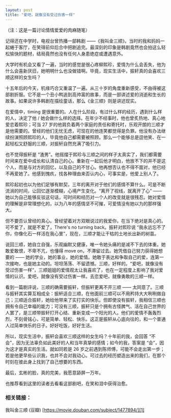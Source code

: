 ```yaml
---
layout: post
title: "爱吧，就像没有受过伤害一样"
---
```


（注：这是一篇讨论情情爱爱的肉麻随笔）

记得还在中学时，电视台曾热播一部韩剧 ——《我叫金三顺》。当时的我和妈妈一起蜷于客厅，在笑得前仰后合中把剧追完。最深刻的印象是韩剧竟然也会拍这么轻松愉快的题材，结局竟然也没有任何人身患绝症或遭遇意外。

大学时有机会又看了一遍，当时的感觉是很心疼柳熙珍，爱情为什么会丢失，他为什么会喜新厌旧，她明明什么也没做错啊。毕竟，现实生活中，振轩真的会喜欢三顺这样的女生吗？

十五年后的今天，机缘巧合又重温了一遍。从三十岁的角度重新感受，不由得被这部剧折服。它不是一个丑小鸭追到高帅富的故事，而是一部讲述爱的消逝和生长的故事。如果说许多韩剧在描绘童话，那么《金三顺》则是讲述现实。

在爱情中，timing 是很重要的。人在什么阶段，有过什么样的经历，遇到什么样的人，决定了他 / 她会做什么样的选择。在年少不经事时，他也曾炙热地、真心地爱恋着熙珍；可当 27 岁的他肩负着两个家庭的责任和寄托时，乐观开朗的三顺才是他需要的。曾经的他们无忧无虑，可现在的他连笑都觉得是负罪。他没有办法继续扮演照顾熙珍的人，毕竟他自己都需要被照顾。那么一个能够总是逗他笑、在一起轻松又舒服的三顺，对振轩自然充满了吸引力。

也不觉得振轩是 “渣男”。他摇摆于熙珍与三顺之间的样子太真实了，我们都需要时间来在爱中成长和认清自己的心。重新在一起后他才明白，他放不下的并不是这个人，而是与对方的回忆，以及自己的不甘心。他再想否认也不得不面对，他已经不再爱她了。他感到愧疚，找各种理由来否认内心，可事实是，他爱上别人了。

熙珍起初也以为他们足够有默契，三年的离开对于他们的感情不算什么。可是不断流淌的时间，让回忆逐渐模糊，心境产生变化。“离开了视线，就离开了心” —— 她以为自己能够反驳这句话，可时间和经历对一个人的改变就是很残忍。她对爱情的理解是非常理想化的，以为八年的感情坚不可摧，可爱情没有她以为的那样强大。

但不要否认曾经的真心。曾经望着对方双眼说过的我爱你，在当下绝对是真心的。可不爱了，就是不爱了，There's no turning back。振轩对熙珍说 “我永远忘不了你，你像化石一样活在我心里”，现在，三顺才能让干枯的土地长出新的树苗。

说回三顺，她自立自强，乐观幽默又健康，唯一令她头痛的是减不下去的体重。她敢爱敢恨，不卑不亢，也懂得 move on，不滞留过去。她凭借自己努力获得她想要的 —— 她的学业，她的事业，她的爱情。她敢于表达和争取自己的爱，连第一次接吻，也是她主动的。坦坦荡荡、不留遗憾。三顺，好样的。“爱吧，就像没有受过伤害一样“，三顺姐姐的爱情观太让我喜欢了，也在一定程度上影响了我对爱情的认识。爱吧，就像没有受过伤害一样。去恋爱吧，就像勇敢的三顺一样。

看到一篇剧评说，三顺的确需要振轩，但振轩更离不开三顺 —— 太同意了。三顺与振轩其实算互相成全：振轩适合三顺，在他面前三顺可以不用矜持大大咧咧做自己；三顺适合振轩，她给他带来了实打实的快乐。但即使没有振轩，我相信三顺也拥有令自己幸福的能力；可没有三顺，振轩只是个拥有古怪脾气、活在自己世界的人罢了，是三顺带振轩打开心结、重新变成一个阳光的人。他们的爱情不轰轰烈烈，不刻骨铭心，可是简单、轻松、快乐。这正是振轩从心底向往的，和一个普通人过简单快乐的日子。好好吃饭，好好生活。

所以，现实生活中，振轩会喜欢三顺这样的女生吗？十年前的我，会回答 “不会”，因为无法辜负如此美好的人和当年真挚的感情；如今的我，答案是 “会”，因为这才是真实的生活。就如同若是 26 岁之前遇到陈师傅，可能不会走出第一步；若是他更早些认识我，也并不会对我动心。可过去的经历塑造出来的我们，在那个时刻在彼此身上找到了自己想要的东西。

最后，玄彬的脸，真的完美，我愿意舔屏一万年。

也推荐看到这里的读者去看看这部剧吧，在笑和泪中获得治愈。


### 相关链接：

我叫金三顺 (豆瓣)
[https://movie.douban.com/subject/1477894/][1]

[1]:	https://movie.douban.com/subject/1477894//